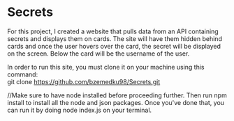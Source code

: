 # Secrets

For this project, I created a website that pulls data from an API containing secrets and displays them on cards. 
The site will have them hidden behind cards and once the user hovers over the card, the secret will be displayed
on the screen. Below the card will be the username of the user.

In order to run this site, you must clone it on your machine using this command:\
git clone https://github.com/bzemedku98/Secrets.git

//Make sure to have node installed before proceeding further.
Then run npm install to install all the node and json packages. 
Once you've done that, you can run it by doing node index.js on your terminal.
